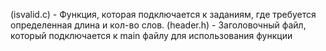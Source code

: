 (isvalid.c) - Функция, которая подключается к заданиям, где требуется определенная длина и кол-во слов.
(header.h) - Заголовочный файл, который подключается к main файлу для использования функции
